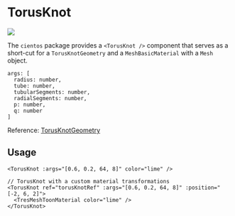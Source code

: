 # TorusKnot <Badge type="warning" text="^1.6.0" />

![](/cientos/torus-knot.png)

The `cientos` package provides a `<TorusKnot />` component that serves as a short-cut for a `TorusKnotGeometry` and a `MeshBasicMaterial` with a `Mesh` object.

```
args: [
  radius: number,
  tube: number,
  tubularSegments: number,
  radialSegments: number,
  p: number,
  q: number
]
```

Reference: [TorusKnotGeometry](https://threejs.org/docs/?q=torus#api/en/geometries/TorusKnotGeometry)

## Usage

```vue
<TorusKnot :args="[0.6, 0.2, 64, 8]" color="lime" />

// TorusKnot with a custom material transformations
<TorusKnot ref="torusKnotRef" :args="[0.6, 0.2, 64, 8]" :position="[-2, 6, 2]">
  <TresMeshToonMaterial color="lime" />
</TorusKnot>
```
